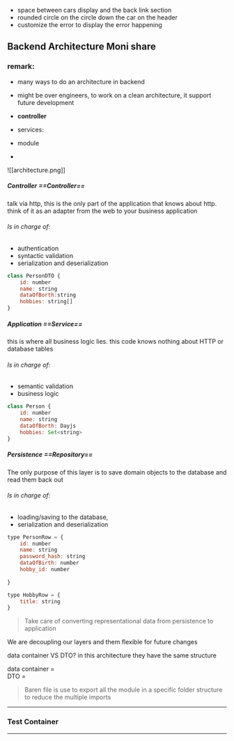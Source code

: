 
- space between cars display and the back link section
- rounded circle on the circle down the car on the header
- customize the error to display the error happening

## Backend Architecture Moni share

### remark:
- many ways to do an architecture in backend
- might be over engineers, to work on a clean architecture, it support future development


- **controller** 
- services: 
- module
- 

![[architecture.png]]

##### Controller ==Controller==
talk via http, this is the only part of the application that knows about http. think of it as an adapter from the web to your business application

###### Is in charge of: 
- authentication
- syntactic validation
- serialization and deserialization

```js
class PersonDTO {
	id: number
	name: string
	dataOfBorth:string
	hobbies: string[]
}
```

##### Application ==Service==
this is where all business logic lies. this code knows nothing about HTTP or database tables

###### Is in charge of: 
- semantic validation
- business logic

```js
class Person {
	id: number
	name: string
	dataOfBorth: Dayjs
	hobbies: Set<string>
}

```
##### Persistence ==Repository==
The only purpose of this layer is to save domain objects to the database and read them back out

###### Is in charge of: 
- loading/saving to the database,
- serialization and deserialization

```js
type PersonRow = {
	id: number
	name: string
	password_hash: string
	dataOfBirth: number
	hobby_id: number
	
}

type HobbyRow = {
	title: string
}
```


> Take care of converting representational data from persistence to application 

We are decoupling our layers and them flexible  for future changes

data container VS DTO? in this architecture they have the same structure

data container =  
DTO = 

> Baren file is use to export all the module in a specific folder structure to reduce the multiple imports


---
### Test  Container
---
